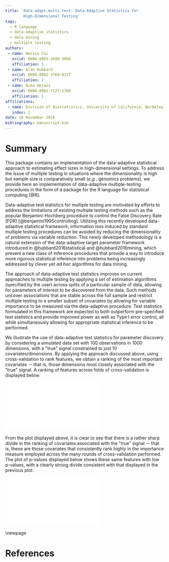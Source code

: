 ```yaml
---
title: 'data.adapt.multi.test: Data-Adaptive Statistics for
        High-Dimensional Testing'
tags:
  - R language
  - data-adaptive statistics
  - data mining
  - multiple testing
authors:
 - name: Weixin Cai
   orcid: 0000-0003-2680-3066
   affiliation: 1
 - name: Alan Hubbard
   orcid: 0000-0002-3769-0127
   affiliation: 1
 - name: Nima Hejazi
   orcid: 0000-0002-7127-2789
   affiliation: 1
affiliations:
 - name: Division of Biostatistics, University of California, Berkeley
   index: 1
date: 16 November 2016
bibliography: manuscript.bib
---
```


# Summary

This package contains an implementation of the data-adaptive statistical
approach to estimating effect sizes in high-dimensional settings. To address
the issue of multiple testing in situations where the dimensionality is high
but sample size is comparatively small (_e.g._, genomics problems), we provide
here an implementation of data-adaptive multiple-testing procedures in the form
of a package for the R language for statistical computing [@R].

Data-adaptive test statistics for multiple testing are motivated by efforts to
address the limitations of existing multiple testing methods such as the
popular Benjamini-Hochberg procedure to control the False Discovery Rate (FDR)
[@benjamini1995controlling]. Utilizing this recently developed data-adaptive
statistical framework, information loss induced by standard multiple testing
procedures can be avoided by reducing the dimensionality of problems via
variable reduction. This newly developed methodology is a natural extension of
the data-adaptive target parameter framework introduced in
@hubbard2016statistical and @hubbard2016mining, which present a new class of
inference procedures that provide a way to introduce more rigorous statistical
inference into problems being increasingly addressed by clever yet _ad hoc_
algorithms for data mining.

The approach of data-adaptive test statistics improves on current approaches to
multiple testing by applying a set of estimation algorithms (specified by the
user) across splits of a particular sample of data, allowing for parameters of
interest to be discovered from the data. Such methods uncover associations that
are stable across the full sample and restrict multiple testing to a smaller
subset of covariates by allowing for variable importance to be measured via the
data-adaptive procedure. Test statistics formulated in this framework are
expected to both outperform pre-specified test statistics and provide improved
power as well as Type I error control, all while simultaneously allowing for
appropriate statistical inference to be performed.

We illustrate the use of data-adaptive test statistics for parameter discovery
by considering a simulated data set with 100 observations in 1000 dimensions,
with a "true" signal constrained to just 10 covariates/dimensions. By applying
the approach discussed above, using cross-validation to rank features, we obtain
a ranking of the most important covariates -- that is, those dimensions most
closely associated with the "true" signal. A ranking of features across folds of
cross-validation is displayed below:

![Average Rank of Top Covariates: here, the top ten covariates have CV-rank
aligning linearly, indicating a stable ranking pattern.](figs/mean_rank.pdf)

From the plot displayed above, it is clear to see that there is a rather sharp
divide in the ranking of covariates associated with the "true" signal -- that
is, these are those covariates that consistently rank highly in the importance
measure employed across the many rounds of cross-validation performed. The plot
of p-values displayed below shows these same features with low p-values, with a
clearly strong divide consistent with that displayed in the previous plot:

![Adjusted P-values for the Reduced Set of Hypotheses](figs/adj_p_val.pdf)

\newpage

# References

